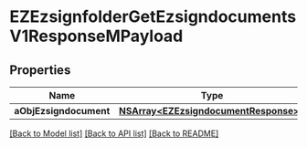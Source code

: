 # EZEzsignfolderGetEzsigndocumentsV1ResponseMPayload

## Properties
Name | Type | Description | Notes
------------ | ------------- | ------------- | -------------
**aObjEzsigndocument** | [**NSArray&lt;EZEzsigndocumentResponse&gt;***](EZEzsigndocumentResponse.md) |  | 

[[Back to Model list]](../README.md#documentation-for-models) [[Back to API list]](../README.md#documentation-for-api-endpoints) [[Back to README]](../README.md)


